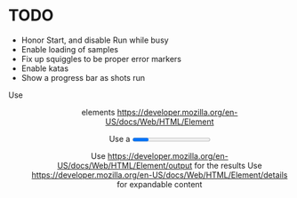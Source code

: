 # TODO

- Honor Start, and disable Run while busy
- Enable loading of samples
- Fix up squiggles to be proper error markers
- Enable katas
- Show a progress bar as shots run


Use <section> <header> <nav> <main> <menu> elements <https://developer.mozilla.org/en-US/docs/Web/HTML/Element>

Use a <progress> element to show shot completion <https://developer.mozilla.org/en-US/docs/Web/HTML/Element/progress>

Use <https://developer.mozilla.org/en-US/docs/Web/HTML/Element/output> for the results
Use <https://developer.mozilla.org/en-US/docs/Web/HTML/Element/details> for expandable content
